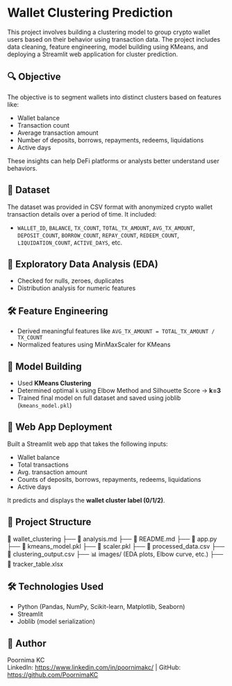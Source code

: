 # Wallet Clustering Prediction

This project involves building a clustering model to group crypto wallet users based on their behavior using transaction data. The project includes data cleaning, feature engineering, model building using KMeans, and deploying a Streamlit web application for cluster prediction.

## 🔍 Objective
The objective is to segment wallets into distinct clusters based on features like:
- Wallet balance
- Transaction count
- Average transaction amount
- Number of deposits, borrows, repayments, redeems, liquidations
- Active days

These insights can help DeFi platforms or analysts better understand user behaviors.

## 📁 Dataset
The dataset was provided in CSV format with anonymized crypto wallet transaction details over a period of time. It included:
- `WALLET_ID`, `BALANCE`, `TX_COUNT`, `TOTAL_TX_AMOUNT`, `AVG_TX_AMOUNT`, `DEPOSIT_COUNT`, `BORROW_COUNT`, `REPAY_COUNT`, `REDEEM_COUNT`, `LIQUIDATION_COUNT`, `ACTIVE_DAYS`, etc.

## 🧪 Exploratory Data Analysis (EDA)
- Checked for nulls, zeroes, duplicates
- Distribution analysis for numeric features

## 🛠 Feature Engineering
- Derived meaningful features like `AVG_TX_AMOUNT = TOTAL_TX_AMOUNT / TX_COUNT`
- Normalized features using MinMaxScaler for KMeans

## 🤖 Model Building
- Used **KMeans Clustering**
- Determined optimal `k` using Elbow Method and Silhouette Score → **k=3**
- Trained final model on full dataset and saved using joblib (`kmeans_model.pkl`)

## 🚀 Web App Deployment
Built a Streamlit web app that takes the following inputs:
- Wallet balance
- Total transactions
- Avg. transaction amount
- Counts of deposits, borrows, repayments, redeems, liquidations
- Active days

It predicts and displays the **wallet cluster label (0/1/2)**.

## 📂 Project Structure
📁 wallet_clustering
├── 📄 analysis.md
├── 📄 README.md
├── 📄 app.py
├── 📄 kmeans_model.pkl
├── 📄 scaler.pkl
├── 📄 processed_data.csv
├── 📄 clustering_output.csv
├── 📊 images/ (EDA plots, Elbow curve, etc.)
├── 📄 tracker_table.xlsx

## 🛠 Technologies Used
- Python (Pandas, NumPy, Scikit-learn, Matplotlib, Seaborn)
- Streamlit
- Joblib (model serialization)

## 👤 Author
Poornima KC  
LinkedIn: https://www.linkedin.com/in/poornimakc/ | GitHub: https://github.com/PoornimaKC

